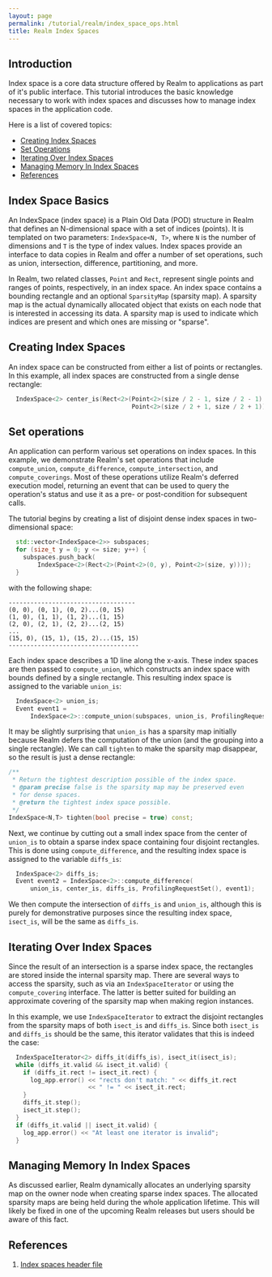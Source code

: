 ```yaml
---
layout: page
permalink: /tutorial/realm/index_space_ops.html
title: Realm Index Spaces
---
```


## Introduction
Index space is a core data structure offered by Realm to applications
as part of it's public interface. This tutorial introduces the basic 
knowledge necessary to work with index spaces and discusses how to 
manage index spaces in the application code.

Here is a list of covered topics:

* [Creating Index Spaces](#creating-index-spaces)
* [Set Operations](#set-operations)
* [Iterating Over Index Spaces](#iterating-over-index-spaces)
* [Managing Memory In Index Spaces](#managing-memory-in-index-spaces)
* [References](#references)

## Index Space Basics
An IndexSpace (index space) is a Plain Old Data (POD) structure in
Realm that defines an N-dimensional space with a set of indices
(points). It is templated on two parameters: `IndexSpace<N, T>`, where `N`
is the number of dimensions and `T` is the type of index values.
Index spaces provide an interface to data copies in Realm and offer a
number of set operations, such as union, intersection, difference,
partitioning, and more.

In Realm, two related classes, `Point` and `Rect`, represent single
points and ranges of points, respectively, in an index space. An index
space contains a bounding rectangle and an optional `SparsityMap`
(sparsity map). A sparsity map is the actual dynamically allocated
object that exists on each node that is interested in accessing its
data. A sparsity map is used to indicate which indices are present and
which  ones are missing or "sparse".

## Creating Index Spaces
An index space can be constructed from either a list of points or
rectangles. In this example, all index spaces are constructed from a
single dense rectangle:

```c++
  IndexSpace<2> center_is(Rect<2>(Point<2>(size / 2 - 1, size / 2 - 1),
                                  Point<2>(size / 2 + 1, size / 2 + 1)));
```

## Set operations
An application can perform various set operations on index spaces. In
this example, we demonstrate Realm's set operations that include
`compute_union`, `compute_difference`, `compute_intersection`,
and `compute_coverings`. Most of
these operations utilize Realm's deferred execution model, returning
an event that can be used to query the operation's status and use it
as a pre- or post-condition for subsequent calls.

The tutorial begins by creating a list of disjoint dense index spaces
in two-dimensional space:

```c++
  std::vector<IndexSpace<2>> subspaces;
  for (size_t y = 0; y <= size; y++) {
    subspaces.push_back(
        IndexSpace<2>(Rect<2>(Point<2>(0, y), Point<2>(size, y))));
  }
```

with the following shape:

```
-----------------------------------
(0, 0), (0, 1), (0, 2)...(0, 15)
(1, 0), (1, 1), (1, 2)...(1, 15)
(2, 0), (2, 1), (2, 2)...(2, 15)
...
(15, 0), (15, 1), (15, 2)...(15, 15)
------------------------------------
```

Each index space describes a 1D line along
the x-axis. These index spaces are then passed to `compute_union`,
which constructs an index space with bounds defined by a single
rectangle. This resulting index space is assigned to the variable
`union_is`:

```c++
  IndexSpace<2> union_is;
  Event event1 =
      IndexSpace<2>::compute_union(subspaces, union_is, ProfilingRequestSet());
```

It may be slightly surprising that `union_is` has a sparsity map
initially because Realm defers the computation of the union
(and the grouping into a single rectangle). We can call `tighten`
to make the sparsity map disappear, so the result is just a
dense rectangle:

```c++
/**
 * Return the tightest description possible of the index space.
 * @param precise false is the sparsity map may be preserved even
 * for dense spaces.
 * @return the tightest index space possible.
 */
IndexSpace<N,T> tighten(bool precise = true) const;
```

Next, we continue by cutting out a small index space from the center 
of `union_is` to obtain a sparse index space containing four disjoint
rectangles. This is done using `compute_difference`, and the resulting
index space is assigned to the variable `diffs_is`:

```c++
  IndexSpace<2> diffs_is;
  Event event2 = IndexSpace<2>::compute_difference(
      union_is, center_is, diffs_is, ProfilingRequestSet(), event1);
```

We then compute the intersection of `diffs_is` and `union_is`,
although this is purely for demonstrative purposes since the
resulting index space, `isect_is`, will be the same as `diffs_is`.

## Iterating Over Index Spaces

Since the result of an intersection is a sparse index space, the
rectangles are stored inside the internal sparsity map.
There are several ways to access the sparsity, such as via an
`IndexSpaceIterator` or using the `compute_covering` interface. The
latter is better suited for building an approximate covering of the
sparsity map when making region instances.

In this example, we use `IndexSpaceIterator` to extract the disjoint
rectangles from the sparsity maps of both `isect_is` and `diffs_is`.
Since both `isect_is` and `diffs_is` should be the same, this iterator
validates that this is indeed the case:

```c++
  IndexSpaceIterator<2> diffs_it(diffs_is), isect_it(isect_is);
  while (diffs_it.valid && isect_it.valid) {
    if (diffs_it.rect != isect_it.rect) {
      log_app.error() << "rects don't match: " << diffs_it.rect
                      << " != " << isect_it.rect;
    }
    diffs_it.step();
    isect_it.step();
  }
  if (diffs_it.valid || isect_it.valid) {
    log_app.error() << "At least one iterator is invalid";
  }
```

## Managing Memory In Index Spaces
As discussed earlier, Realm dynamically allocates an underlying sparsity 
map on the owner node when creating sparse index spaces.
The allocated sparsity maps are being held during the whole application
lifetime. This will likely be fixed in one of the upcoming Realm
releases but users should be aware of this fact.

## References
1. [Index spaces header file](https://github.com/StanfordLegion/legion/blob/stable/runtime/realm/indexspace.h)

